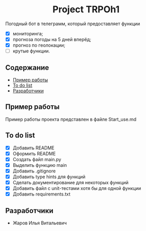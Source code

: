 ## <h1 align='center'>Project TRPOh1</h1>
Погодный бот в телеграмм, который предоставляет функции
- [x] мониторинга;
- [x] прогноза погоды на 5 дней вперёд;
- [x] прогноз по геолокации;
- [ ] крутые функции.

## Содержание
- [Пример работы](#пример-работы)
- [To do list](#to-do-list)
- [Разработчики](#разработчики)

## Пример работы
Пример работы проекта представлен в файле Start_use.md
## To do list
- [x] Добавить README
- [x] Оформить README
- [x] Создать файл main.py
- [x] Выделить функцию main 
- [x] Добавить .gitignore
- [x] Добавить type hints для функций
- [x] Сделать документирование для некоторых функций
- [x] Добавить файл с unit-тестами хотя бы для одной функции
- [x] Добавить requirements.txt
## Разработчики
- Жаров Илья Витальевич
